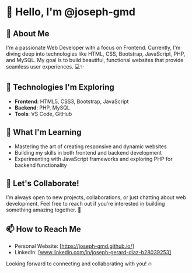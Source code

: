 # 👋 Hello, I'm @joseph-gmd

## 🚀 About Me
I'm a passionate Web Developer with a focus on Frontend. Currently, I'm diving deep into technologies like HTML, CSS, Bootstrap, JavaScript, PHP, and MySQL. My goal is to build beautiful, functional websites that provide seamless user experiences. 💻✨

## 🔧 Technologies I'm Exploring
- **Frontend**: HTML5, CSS3, Bootstrap, JavaScript
- **Backend**: PHP, MySQL
- **Tools**: VS Code, GitHub

## 🌱 What I'm Learning
- Mastering the art of creating responsive and dynamic websites
- Building my skills in both frontend and backend development
- Experimenting with JavaScript frameworks and exploring PHP for backend functionality

## 💬 Let's Collaborate!
I’m always open to new projects, collaborations, or just chatting about web development. Feel free to reach out if you're interested in building something amazing together. 🚀

## 📫 How to Reach Me
- Personal Website: [https://joseph-gmd.github.io/]  
- LinkedIn: [www.linkedin.com/in/joseph-gerard-diaz-b28039253]  

Looking forward to connecting and collaborating with you! 🔥


<!---
joseph-gmd/joseph-gmd is a ✨ special ✨ repository because its `README.md` (this file) appears on your GitHub profile.
You can click the Preview link to take a look at your changes.
--->
